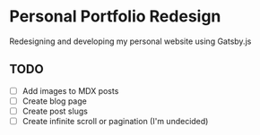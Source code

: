 # Personal Portfolio Redesign

Redesigning and developing my personal website using Gatsby.js

## TODO
- [ ] Add images to MDX posts
- [ ] Create blog page
- [ ] Create post slugs
- [ ] Create infinite scroll or pagination (I'm undecided)